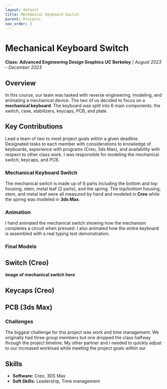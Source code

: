 ```yaml
---
layout: default
title: Mechanical Keyboard Switch
parent: Projects
nav_order: 3
---
```


# Mechanical Keyboard Switch
**Class: Advanced Engineering Design Graphics**
**UC Berkeley** | *August 2023 - December 2023*

## Overview
In this course, our team was tasked with reverse engineering, modeling, and animating a mechanical device. The two of us decided to focus on a **mechanical keyboard**. The keyboard was split into 6 main components: the switch, case, stabilizers, keycaps, PCB, and plate.

## Key Contributions
Lead a team of two to meet project goals within a given deadline. Designated tasks to each member with considerations to knowledge of keyboards, experience with programs (Creo, 3ds Max), and availability with respect to other class work. I was responsible for modeling the mechanical switch, keycaps, and PCB.

### Mechanical Keyboard Switch
The mechanical switch is made up of 6 parts including the bottom and top housing, stem, metal leaf (2 parts), and the spring. The top/bottom housing, stem, and metal leaf were all measured by hand and modeled in **Creo** while the spring was modeled in **3ds Max**.

### Animation
I hand animated the mechanical switch showing how the mechanism completes a circuit when pressed. I also animated how the entire keyboard is assembled with a real typing test demonstration.

### Final Models
## Switch (Creo)
**image of mechanical switch here**

## Keycaps (Creo)

## PCB (3ds Max)

### Challenges
The biggest challenge for this project was work and time management. We originally had three group members but one dropped the class halfway through the project timeline. My other partner and I needed to quickly adjust to our increased workload while meeting the project goals within our 

## Skills
- **Software:** Creo, 3DS Max
- **Soft Skills:** Leadership, Time management